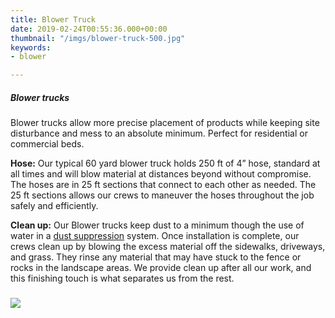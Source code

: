 ```yaml
---
title: Blower Truck
date: 2019-02-24T00:55:36.000+00:00
thumbnail: "/imgs/blower-truck-500.jpg"
keywords:
- blower

---
```

##### **Blower trucks** 

Blower trucks allow more precise placement of products while keeping site disturbance and mess to an absolute minimum. Perfect for residential or commercial beds.

**Hose:** Our typical 60 yard blower truck holds 250 ft of 4” hose, standard at all times and will blow material at distances beyond without compromise. The hoses are in 25 ft sections that connect to each other as needed. The 25 ft sections allows our crews to maneuver the hoses throughout the job safely and efficiently.

**Clean up:** Our Blower trucks keep dust to a minimum though the use of water in a [dust suppression](https://8rsqm-9l3desoa.preview.forestry.io/info/dust-reduction/) system. Once installation is complete, our crews clean up by blowing the excess material off the sidewalks, driveways, and grass. They rinse any material that may have stuck to the fence or rocks in the landscape areas. We provide clean up after all our work, and this finishing touch is what separates us from the rest.

### ![](/imgs/colorful-trucks-800.jpg)